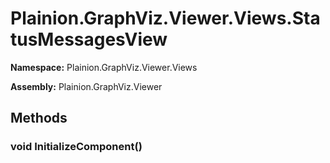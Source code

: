 
# Plainion.GraphViz.Viewer.Views.StatusMessagesView

**Namespace:** Plainion.GraphViz.Viewer.Views

**Assembly:** Plainion.GraphViz.Viewer


## Methods

### void InitializeComponent()
